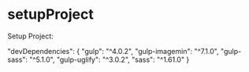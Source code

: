 # setupProject
Setup Project:

"devDependencies": {
    "gulp": "^4.0.2",
    "gulp-imagemin": "^7.1.0",
    "gulp-sass": "^5.1.0",
    "gulp-uglify": "^3.0.2",
    "sass": "^1.61.0"
  }
